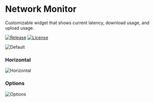 # Network Monitor
Customizable widget that shows current latency, download usage, and upload usage.

[![Release](https://img.shields.io/github/release/danielchalmers/Network-Monitor.svg?label=Release&maxAge=60)](https://github.com/danielchalmers/Network-Monitor/releases/latest)
[![License](https://img.shields.io/github/license/danielchalmers/Network-Monitor.svg?label=License&maxAge=86400)](LICENSE.md)

![Default](https://user-images.githubusercontent.com/7112040/33785224-16384542-dc32-11e7-8574-676f0fe52726.gif)

### Horizontal
![Horizontal](https://user-images.githubusercontent.com/7112040/33785456-202dfeb0-dc33-11e7-87e5-af4a09d77058.gif)

### Options
![Options](https://user-images.githubusercontent.com/7112040/33785548-894d2a06-dc33-11e7-9218-8c4d7bfc3634.png)
